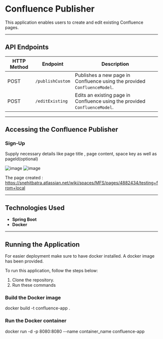 # Confluence Publisher

This application enables users to create and edit existing Confluence pages.

---


## API Endpoints

| HTTP Method | Endpoint               | Description                                   |
|-------------|------------------------|-----------------------------------------------|
| POST        | `/publishCustom`       | Publishes a new page in Confluence using the provided `ConfluenceModel`. |
| POST        | `/editExisting`        | Edits an existing page in Confluence using the provided `ConfluenceModel`. |


---

## Accessing the Confluence Publisher

### Sign-Up

Supply necessary details like page title , page content, space key as well as pageId(optional)

![image](https://github.com/user-attachments/assets/d9753ef9-cad0-44f0-8e56-f1397ba6b966)
![image](https://github.com/user-attachments/assets/74a0bda2-9c0a-43f9-8deb-ec7bdf4689f9) 


The page created : https://snehitbatra.atlassian.net/wiki/spaces/MFS/pages/4882434/testing+from+local


---

## Technologies Used
- **Spring Boot**
- **Docker**

---

## Running the Application

For easier deployment make sure to have docker installed. 
A docker image has been provided.

To run this application, follow the steps below:
1. Clone the repository.
2. Run these commands

 ### Build the Docker image

 docker build -t confluence-app .

 ### Run the Docker container
 
docker run -d -p 8080:8080 --name container_name confluence-app



